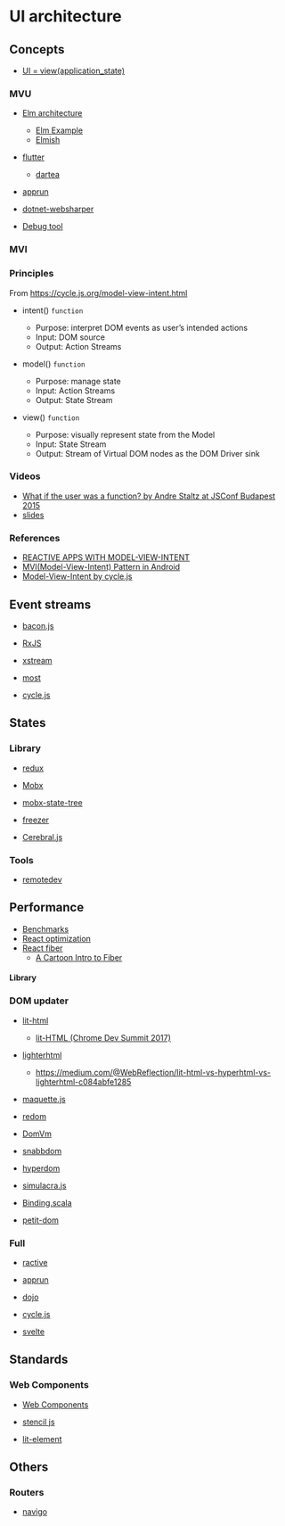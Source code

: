 # UI architecture

## Concepts

- [UI = view(application_state)](https://medium.com/@mweststrate/pure-rendering-in-the-light-of-time-and-state-4b537d8d40b1)


### MVU

 - [Elm architecture](https://guide.elm-lang.org/architecture/)
     - [Elm Example](https://software.garden/day-5.html)
     - [Elmish](https://elmish.github.io/elmish/)

 - [flutter](https://medium.com/flutter-community/flutter-and-dartea-create-mobile-application-with-pleasure-c1866ff2b4d4)
     - [dartea](https://github.com/p69/dartea)
 - [apprun](https://github.com/yysun/apprun)
 - [dotnet-websharper](https://github.com/dotnet-websharper/mvu)
 - [Debug tool](https://github.com/zalmoxisus/remotedev)
 
 
### MVI

### Principles

From https://cycle.js.org/model-view-intent.html

- intent() `function`
  - Purpose: interpret DOM events as user’s intended actions
  - Input: DOM source
  - Output: Action Streams

- model() `function`
  - Purpose: manage state
  - Input: Action Streams
  - Output: State Stream

- view() `function`
  - Purpose: visually represent state from the Model
  - Input: State Stream
  - Output: Stream of Virtual DOM nodes as the DOM Driver sink

### Videos
  - [What if the user was a function? by Andre Staltz at JSConf Budapest 2015](https://www.youtube.com/watch?v=1zj7M1LnJV4)
   - [slides](https://speakerdeck.com/staltz/what-if-the-user-was-a-function)

### References
   - [REACTIVE APPS WITH MODEL-VIEW-INTENT](http://hannesdorfmann.com/android/mosby3-mvi-1)
   - [MVI(Model-View-Intent) Pattern in Android](https://medium.com/code-yoga/mvi-model-view-intent-pattern-in-android-98c143d1ee7c)
   - [Model-View-Intent by cycle.js](https://cycle.js.org/model-view-intent.html)

## Event streams

  - [bacon.js](https://baconjs.github.io/)
  - [RxJS](https://github.com/ReactiveX/RxJS)
  - [xstream](http://staltz.github.io/xstream/)
  - [most](https://github.com/cujojs/most/)

  - [cycle.js](https://cycle.js.org/)


## States

### Library

  - [redux](https://redux.js.org/)

  - [Mobx](https://mobx.js.org/README.html)

  - [mobx-state-tree](https://mobx-state-tree.js.org/intro/philosophy)

  - [freezer](https://github.com/arqex/freezer)

  - [Cerebral.js](https://cerebraljs.com/)

### Tools

  - [remotedev](https://github.com/zalmoxisus/remotedev)


## Performance

- [Benchmarks](https://stefankrause.net/js-frameworks-benchmark8/table.html)
- [React optimization](https://medium.com/@paularmstrong/twitter-lite-and-high-performance-react-progressive-web-apps-at-scale-d28a00e780a3)
- [React fiber](https://github.com/acdlite/react-fiber-architecture)
  - [A Cartoon Intro to Fiber ](https://www.youtube.com/watch?v=ZCuYPiUIONs)


#### Library

### DOM updater

- [lit-html](https://github.com/Polymer/lit-html)
    - [lit-HTML (Chrome Dev Summit 2017)](https://www.youtube.com/watch?v=Io6JjgckHbg)

- [lighterhtml](https://github.com/WebReflection/lighterhtml)
    - https://medium.com/@WebReflection/lit-html-vs-hyperhtml-vs-lighterhtml-c084abfe1285

- [maquette.js](https://maquettejs.org/)

- [redom](https://redom.js.org/)

- [DomVm](https://github.com/domvm/domvm)

- [snabbdom](https://github.com/snabbdom/snabbdom)

- [hyperdom](https://hyperdom.org/#/)

- [simulacra.js](https://simulacra.js.org/)

- [Binding.scala](https://github.com/ThoughtWorksInc/Binding.scala)

- [petit-dom](https://github.com/yelouafi/petit-dom)

### Full

 - [ractive](https://github.com/ractivejs/ractive)
 
 - [apprun](https://github.com/yysun/apprun)
 
 - [dojo](https://dojo.io/)

- [cycle.js](https://cycle.js.org/)
 
 - [svelte](https://github.com/sveltejs/svelte)


## Standards

### Web Components

- [Web Components](https://developer.mozilla.org/en-US/docs/Web/Web_Components)

- [stencil js](https://stenciljs.com/)

- [lit-element](https://lit-element.polymer-project.org/)


## Others

### Routers

- [navigo](https://github.com/krasimir/navigo)
